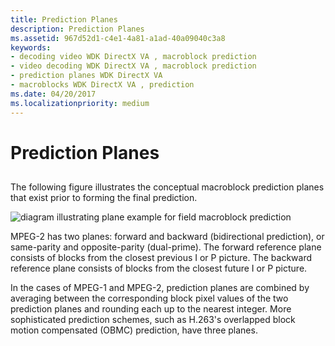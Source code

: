 ```yaml
---
title: Prediction Planes
description: Prediction Planes
ms.assetid: 967d52d1-c4e1-4a81-a1ad-40a09040c3a8
keywords:
- decoding video WDK DirectX VA , macroblock prediction
- video decoding WDK DirectX VA , macroblock prediction
- prediction planes WDK DirectX VA
- macroblocks WDK DirectX VA , prediction
ms.date: 04/20/2017
ms.localizationpriority: medium
---
```


# Prediction Planes


## <span id="ddk_prediction_planes_gg"></span><span id="DDK_PREDICTION_PLANES_GG"></span>


The following figure illustrates the conceptual macroblock prediction planes that exist prior to forming the final prediction.

![diagram illustrating plane example for field macroblock prediction](images/m2planes.png)

MPEG-2 has two planes: forward and backward (bidirectional prediction), or same-parity and opposite-parity (dual-prime). The forward reference plane consists of blocks from the closest previous I or P picture. The backward reference plane consists of blocks from the closest future I or P picture.

In the cases of MPEG-1 and MPEG-2, prediction planes are combined by averaging between the corresponding block pixel values of the two prediction planes and rounding each up to the nearest integer. More sophisticated prediction schemes, such as H.263's overlapped block motion compensated (OBMC) prediction, have three planes.

 

 





